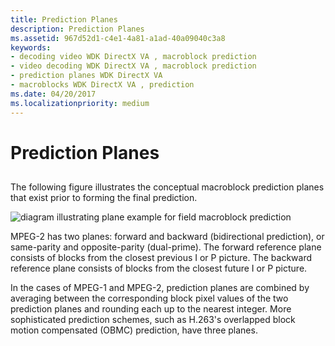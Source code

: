 ```yaml
---
title: Prediction Planes
description: Prediction Planes
ms.assetid: 967d52d1-c4e1-4a81-a1ad-40a09040c3a8
keywords:
- decoding video WDK DirectX VA , macroblock prediction
- video decoding WDK DirectX VA , macroblock prediction
- prediction planes WDK DirectX VA
- macroblocks WDK DirectX VA , prediction
ms.date: 04/20/2017
ms.localizationpriority: medium
---
```


# Prediction Planes


## <span id="ddk_prediction_planes_gg"></span><span id="DDK_PREDICTION_PLANES_GG"></span>


The following figure illustrates the conceptual macroblock prediction planes that exist prior to forming the final prediction.

![diagram illustrating plane example for field macroblock prediction](images/m2planes.png)

MPEG-2 has two planes: forward and backward (bidirectional prediction), or same-parity and opposite-parity (dual-prime). The forward reference plane consists of blocks from the closest previous I or P picture. The backward reference plane consists of blocks from the closest future I or P picture.

In the cases of MPEG-1 and MPEG-2, prediction planes are combined by averaging between the corresponding block pixel values of the two prediction planes and rounding each up to the nearest integer. More sophisticated prediction schemes, such as H.263's overlapped block motion compensated (OBMC) prediction, have three planes.

 

 





